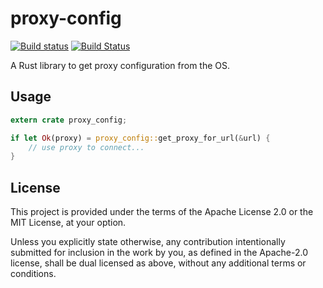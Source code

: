 # proxy-config
[![Build status](https://ci.appveyor.com/api/projects/status/uip8grlodr0y4q8c/branch/master?svg=true)](https://ci.appveyor.com/project/mattico/proxy-config/branch/master)
[![Build Status](https://travis-ci.org/mattico/proxy-config.svg?branch=master)](https://travis-ci.org/mattico/proxy-config)

A Rust library to get proxy configuration from the OS.

## Usage

```Rust
extern crate proxy_config;

if let Ok(proxy) = proxy_config::get_proxy_for_url(&url) {
    // use proxy to connect...
}
```

## License

This project is provided under the terms of the Apache License 2.0 or the MIT License, at your option.

Unless you explicitly state otherwise, any contribution intentionally submitted for inclusion in the work by you, as defined in the Apache-2.0 license, shall be dual licensed as above, without any additional terms or conditions.
